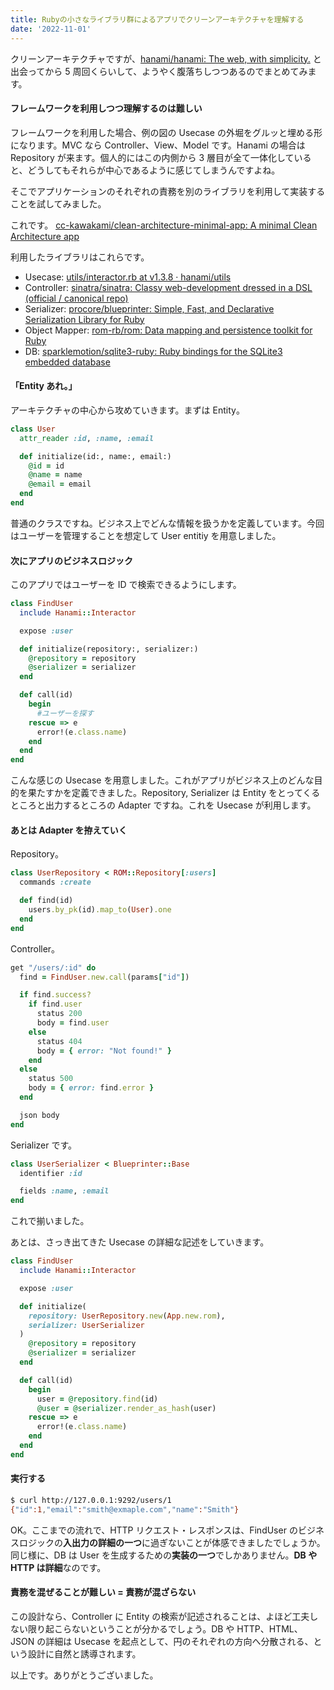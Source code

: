 ```yaml
---
title: Rubyの小さなライブラリ群によるアプリでクリーンアーキテクチャを理解する
date: '2022-11-01'
---
```


クリーンアーキテクチャですが、[hanami/hanami: The web, with simplicity.](https://github.com/hanami/hanami) と出会ってから 5 周回くらいして、ようやく腹落ちしつつあるのでまとめてみます。

#### フレームワークを利用しつつ理解するのは難しい

フレームワークを利用した場合、例の図の Usecase の外堀をグルッと埋める形になります。MVC なら Controller、View、Model です。Hanami の場合は Repository が来ます。個人的にはこの内側から 3 層目が全て一体化していると、どうしてもそれらが中心であるように感じてしまうんですよね。

そこでアプリケーションのそれぞれの責務を別のライブラリを利用して実装することを試してみました。

これです。 [cc-kawakami/clean-architecture-minimal-app: A minimal Clean Architecture app](https://github.com/cc-kawakami/clean-architecture-minimal-app)

利用したライブラリはこれらです。

- Usecase: [utils/interactor.rb at v1.3.8 · hanami/utils](https://github.com/hanami/utils/blob/v1.3.8/lib/hanami/interactor.rb)
- Controller: [sinatra/sinatra: Classy web-development dressed in a DSL (official / canonical repo)](https://github.com/sinatra/sinatra)
- Serializer: [procore/blueprinter: Simple, Fast, and Declarative Serialization Library for Ruby](https://github.com/procore/blueprinter)
- Object Mapper: [rom-rb/rom: Data mapping and persistence toolkit for Ruby](https://github.com/rom-rb/rom)
- DB: [sparklemotion/sqlite3-ruby: Ruby bindings for the SQLite3 embedded database](https://github.com/sparklemotion/sqlite3-ruby)

#### 「Entity あれ。」

アーキテクチャの中心から攻めていきます。まずは Entity。

```ruby
class User
  attr_reader :id, :name, :email

  def initialize(id:, name:, email:)
    @id = id
    @name = name
    @email = email
  end
end
```

普通のクラスですね。ビジネス上でどんな情報を扱うかを定義しています。今回はユーザーを管理することを想定して User entitiy を用意しました。

#### 次にアプリのビジネスロジック

このアプリではユーザーを ID で検索できるようにします。

```ruby
class FindUser
  include Hanami::Interactor

  expose :user

  def initialize(repository:, serializer:)
    @repository = repository
    @serializer = serializer
  end

  def call(id)
    begin
      #ユーザーを探す
    rescue => e
      error!(e.class.name)
    end
  end
end
```

こんな感じの Usecase を用意しました。これがアプリがビジネス上のどんな目的を果たすかを定義できました。Repository, Serializer は Entity をとってくるところと出力するところの Adapter ですね。これを Usecase が利用します。

#### あとは Adapter を拵えていく

Repository。

```ruby
class UserRepository < ROM::Repository[:users]
  commands :create

  def find(id)
    users.by_pk(id).map_to(User).one
  end
end
```

Controller。

```ruby
get "/users/:id" do
  find = FindUser.new.call(params["id"])

  if find.success?
    if find.user
      status 200
      body = find.user
    else
      status 404
      body = { error: "Not found!" }
    end
  else
    status 500
    body = { error: find.error }
  end

  json body
end
```

Serializer です。

```ruby
class UserSerializer < Blueprinter::Base
  identifier :id

  fields :name, :email
end
```

これで揃いました。

あとは、さっき出てきた Usecase の詳細な記述をしていきます。

```ruby
class FindUser
  include Hanami::Interactor

  expose :user

  def initialize(
    repository: UserRepository.new(App.new.rom),
    serializer: UserSerializer
  )
    @repository = repository
    @serializer = serializer
  end

  def call(id)
    begin
      user = @repository.find(id)
      @user = @serializer.render_as_hash(user)
    rescue => e
      error!(e.class.name)
    end
  end
end
```

#### 実行する

```bash
$ curl http://127.0.0.1:9292/users/1
{"id":1,"email":"smith@exmaple.com","name":"Smith"}
```

OK。ここまでの流れで、HTTP リクエスト・レスポンスは、FindUser のビジネスロジックの**入出力の詳細の一つ**に過ぎないことが体感できましたでしょうか。
同じ様に、DB は User を生成するための**実装の一つ**でしかありません。**DB や HTTP は詳細**なのです。

#### 責務を混ぜることが難しい = 責務が混ざらない

この設計なら、Controller に Entity の検索が記述されることは、よほど工夫しない限り起こらないということが分かるでしょう。DB や HTTP、HTML、JSON の詳細は Usecase を起点として、円のそれぞれの方向へ分散される、という設計に自然と誘導されます。

以上です。ありがとうございました。
